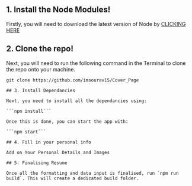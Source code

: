 ## 1. Install the Node Modules!

Firstly, you will need to download the latest version of Node by <a href="https://nodejs.org/en/download/">CLICKING HERE</a>

## 2. Clone the repo!

Next, you will need to run the following command in the Terminal to clone the repo onto your machine.

````
git clone https://github.com/imsourav15/Cover_Page

## 3. Install Dependancies

Next, you need to install all the dependancies using:

```npm install```

Once this is done, you can start the app with:

```npm start```

## 4. Fill in your personal info

Add on Your Personal Details and Images

## 5. Finalising Resume

Once all the formatting and data input is finalised, run `npm run build`. This will create a dedicated build folder.

